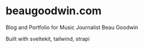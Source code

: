 # beaugoodwin.com

Blog and Portfolio for Music Journalist Beau Goodwin

Built with sveltekit, tailwind, strapi